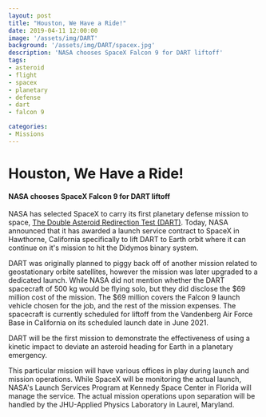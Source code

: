 ```yaml
---
layout: post
title: "Houston, We Have a Ride!"
date: 2019-04-11 12:00:00
image: '/assets/img/DART'
background: '/assets/img/DART/spacex.jpg'
description: 'NASA chooses SpaceX Falcon 9 for DART liftoff'
tags:
- asteroid
- flight
- spacex
- planetary
- defense
- dart
- falcon 9

categories:
- Missions
---
```


# Houston, We Have a Ride!
#### NASA chooses SpaceX Falcon 9 for DART liftoff
NASA has selected SpaceX to carry its first planetary defense mission to space, <a href="http://dart.jhuapl.edu/">The Double Asteroid Redirection Test (DART)</a>. Today, NASA announced that it has awarded a launch service contract to SpaceX in Hawthorne, California specifically to lift DART to Earth orbit where it can continue on it's mission to hit the Didymos binary system. 

DART was originally planned to piggy back off of another mission related to geostationary orbite satellites, however the mission was later upgraded to a dedicated launch. While NASA did not mention whether the DART spacecraft of 500 kg would be flying solo, but they did disclose the $69 million cost of the mission. The $69 million covers the Falcon 9 launch vehicle chosen for the job, and the rest of the mission expenses. The spacecraft is currently scheduled for liftoff from the Vandenberg Air Force Base in California on its scheduled launch date in June 2021.

DART will be the first mission to demonstrate the effectiveness of using a kinetic impact to deviate an asteroid heading for Earth in a planetary emergency. 

This particular mission will have various offices in play during launch and mission operations. While SpaceX will be monitoring the actual launch, NASA's Launch Services Program at Kennedy Space Center in Florida will manage the service. The actual mission operations upon separation will be handled by the JHU-Applied Physics Laboratory in Laurel, Maryland.
